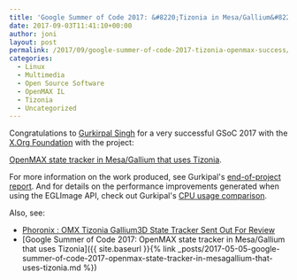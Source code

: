 ```yaml
---
title: 'Google Summer of Code 2017: &#8220;Tizonia in Mesa/Gallium&#8220; success story!'
date: 2017-09-03T11:41:10+00:00
author: joni
layout: post
permalink: /2017/09/google-summer-of-code-2017-tizonia-openmax-success/
categories:
  - Linux
  - Multimedia
  - Open Source Software
  - OpenMAX IL
  - Tizonia
  - Uncategorized
---
```


Congratulations to [Gurkirpal Singh](https://singhcodes.wordpress.com/) for a very successful
GSoC 2017 with the [X.Org
Foundation](https://www.x.org/wiki/XorgFoundation/) with the project:

<p class="lead">
<a href="https://summerofcode.withgoogle.com/projects/#4737166321123328"
target="_blank" rel="noopener noreferrer">OpenMAX state tracker in Mesa/Gallium
that uses Tizonia</a>.
</p>

For more information on the work produced, see Gurkipal's [end-of-project
report](https://singhcodes.wordpress.com/2017/08/22/gsoc-2017-project-summary-success/). And
for details on the performance improvements generated when using the EGLImage
API, check out Gurkipal's [CPU usage
comparison](https://singhcodes.wordpress.com/2017/08/04/gsoc-2017-third-phase-starts/).

Also, see:
* [Phoronix : OMX Tizonia Gallium3D State Tracker Sent Out For Review](https://www.phoronix.com/scan.php?page=news_item&px=Tizonia-G3D-Patches-For-Review)
* [Google Summer of Code 2017: OpenMAX state tracker in Mesa/Gallium that uses Tizonia]({{ site.baseurl }}{% link _posts/2017-05-05-google-summer-of-code-2017-openmax-state-tracker-in-mesagallium-that-uses-tizonia.md %})
<br>
